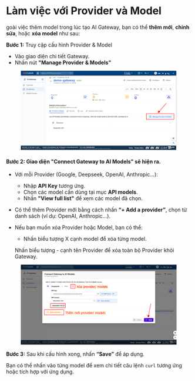 # Làm việc với Provider và Model

goài việc thêm model trong lúc tạo AI Gateway, bạn có thể **thêm mới**, **chỉnh sửa**, hoặc **xóa model** như sau:

**Bước 1:** Truy cập cấu hình Provider & Model

* Vào giao diện chi tiết Gateway.
* Nhấn nút **"Manage Provider & Models"**

<figure><img src="../../../../.gitbook/assets/image (2) (1) (1) (1) (1) (1).png" alt=""><figcaption></figcaption></figure>

#### Bước 2: Giao diện **"Connect Gateway to AI Models"** sẽ hiện ra.

* Với mỗi Provider (Google, Deepseek, OpenAI, Anthropic…):
  * Nhập **API Key** tương ứng.
  * Chọn các model cần dùng tại mục **API models**.
  * Nhấn **"View full list"** để xem các model đã chọn.
* Có thể thêm Provider mới bằng cách nhấn **“+ Add a provider”**, chọn từ danh sách (ví dụ: OpenAI, Anthropic...).
*   Nếu bạn muốn xóa Provider hoặc Model, bạn có thể:

    * Nhấn biểu tượng X cạnh model để xóa từng model.

    Nhấn biểu tượng - cạnh tên Provider để xóa toàn bộ Provider khỏi Gateway.

<figure><img src="../../../../.gitbook/assets/image (3) (1) (1) (1) (1).png" alt=""><figcaption></figcaption></figure>

**Bước 3:** Sau khi cấu hình xong, nhấn **“Save”** để áp dụng.

Bạn có thể nhấn vào từng model để xem chi tiết câu lệnh `curl` tương ứng hoặc tích hợp với ứng dụng.
